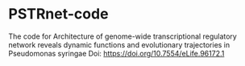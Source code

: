 # PSTRnet-code
The code for Architecture of genome-wide transcriptional regulatory network reveals dynamic functions and evolutionary trajectories in Pseudomonas syringae
Doi: https://doi.org/10.7554/eLife.96172.1
